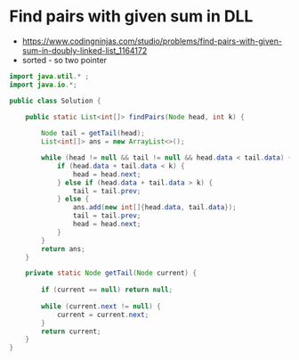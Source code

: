 # Find pairs with given sum in DLL

- https://www.codingninjas.com/studio/problems/find-pairs-with-given-sum-in-doubly-linked-list_1164172
- sorted - so two pointer

```java
import java.util.* ;
import java.io.*;

public class Solution {

    public static List<int[]> findPairs(Node head, int k) {
        
        Node tail = getTail(head);
        List<int[]> ans = new ArrayList<>();

        while (head != null && tail != null && head.data < tail.data) {
            if (head.data + tail.data < k) {
                head = head.next;
            } else if (head.data + tail.data > k) {
                tail = tail.prev;
            } else {
                ans.add(new int[]{head.data, tail.data});
                tail = tail.prev;
                head = head.next;
            }
        }
        return ans;
    }

    private static Node getTail(Node current) {
        
        if (current == null) return null;
        
        while (current.next != null) {
            current = current.next;
        }
        return current;
    }
}

```
